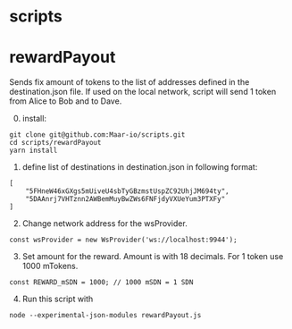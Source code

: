 # scripts

# rewardPayout
Sends fix amount of tokens to the list of addresses defined in the destination.json file.
If used on the local network, script will send 1 token from Alice to Bob and to Dave.

0. install:
```
git clone git@github.com:Maar-io/scripts.git
cd scripts/rewardPayout
yarn install
```

1. define list of destinations in destination.json in following format:
```
[
    "5FHneW46xGXgs5mUiveU4sbTyGBzmstUspZC92UhjJM694ty",
    "5DAAnrj7VHTznn2AWBemMuyBwZWs6FNFjdyVXUeYum3PTXFy"
]
```

2. Change network address for the wsProvider.
```
const wsProvider = new WsProvider('ws://localhost:9944');

```

3. Set amount for the reward. Amount is with 18 decimals. For 1 token use 1000 mTokens.
```
const REWARD_mSDN = 1000; // 1000 mSDN = 1 SDN
```


4. Run this script with
```
node --experimental-json-modules rewardPayout.js
```